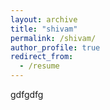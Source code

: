 ```yaml
---
layout: archive
title: "shivam"
permalink: /shivam/
author_profile: true
redirect_from:
  - /resume
---
```

gdfgdfg
